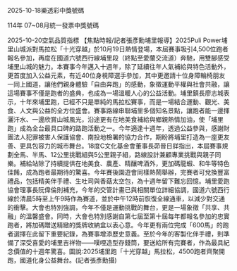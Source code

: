 
2025-10-18樂透彩中獎號碼

                                
114年 07~08月統一發票中獎號碼
                             
2025-10-20空氣品質指標
                              【焦點時報/記者張彥勳埔里報導】2025Puli Power埔里山城派對馬拉松「十光穿越」於10月19日熱情登場，本屆賽事吸引4,500位跑者報名參加，再度在國道六號西行線埔里段（終點至愛蘭交流道）奔馳，用雙腳感受埔里山城的魅力。本賽事今年邁入十週年，除了延續往年人氣補給與特色活動外，更首度加入公益元素，有近40位身視障選手參加，其中更邀請十位身障輪椅朋友一同上國道，讓他們親身體驗「自由奔跑」的感動，象徵運動平權與社會共融，讓這場賽事不僅是跑者的盛典，也成為一場溫暖人心的公益活動。埔里鎮長廖志城表示，十年來埔里跑，已經不只是單純的馬拉松賽事，而是一場結合運動、觀光、美食、人文與公益的全方位盛會。賽事路線串聯埔里多個知名景點，讓跑者能一邊揮灑汗水、一邊欣賞山城風光，沿途更有在地美食補給與鄉親熱情加油，使「埔里跑」成為全台最具口碑的路跑活動之一。今年適逢十週年，透過公益參與，感謝財團法人犯罪被害人保護協會、南投地檢署的協力合作，期盼將埔里打造為一座更友善、更具包容力的城市舞台。18度C文化基金會董事長茆晉日牂指出，本屆賽事規劃全馬、半馬、12公里挑戰組與5公里親子組，路線設計兼顧專業挑戰與親子同樂。補給站除了持續提供在地美食、農產、精釀啤酒外，更加碼龍蝦、和牛等特色佳餚，成為跑者最期待的驚喜。今年賽後園遊會同樣熱鬧舉辦，完賽者可兌換豐富禮品，包括精美伴手禮、生吐司與香菇太空包，為十週年留下難忘回憶。埔里愛跑協會理事長阮偉倫則補充，今年的交管計畫已與相關單位詳細協調，國道六號西行線於清晨5時至上午9時作為賽道，並於中午12時前恢復全線通車，以減少對交通的衝擊。大會也特別強調，今年不僅是運動挑戰的舞台，更是一場象徵「共享、共融」的溫馨盛會。同時，大會也特別感謝自第七屆至第十屆每年都報名參加的忠實跑者，將加碼贈送精緻的獎牌收納盒以表心意。今年更有兩位完成「600馬」的跑者選擇在此留下重要紀錄，為賽事增添歷史意義。至於今年的客製化伴手禮，則準備了深受喜愛的埔里吉祥物——噗哩造型存錢筒，要送給所有完賽者，作為最具紀念價值的十週年驚喜。圖說:2025埔里跑「十光穿越」馬拉松，4500跑者齊聚開跑，國道化身公益舞台。(記者張彥勳攝)
